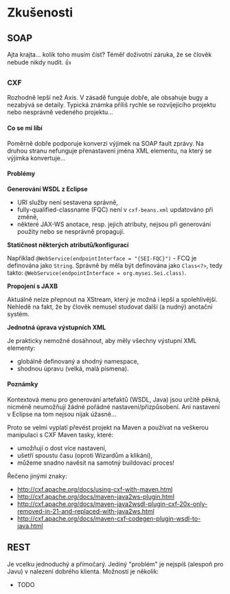 # Zkušenosti

## SOAP

Ajta krajta... kolik toho musím číst? Téměř doživotní záruka, že se člověk nebude nikdy nudit. :+1: 

### CXF

Rozhodně lepší než Axis. V zásadě funguje dobře, ale obsahuje bugy a nezabývá se detaily. Typická známka příliš rychle se rozvíjejícího projektu nebo nesprávně vedeného projektu...

#### Co se mi líbí

Poměrně dobře podporuje konverzi výjimek na SOAP fault zprávy. Na druhou stranu nefunguje přenastavení jména XML elementu, na který se výjimka konvertuje...

#### Problémy

**Generování WSDL z Eclipse**

* URI služby není sestavena správně,
* fully-qualified-classname (FQC) není v `cxf-beans.xml` updatováno při změně,
* některé JAX-WS anotace, resp. jejich atributy, nejsou při generování použity nebo se nesprávně propagují.

**Statičnost některých atributů/konfigurací**

Například `@WebService(endpointInterface = "{SEI-FQC}")` - FCQ je definována jako `String`. Správně by měla být definována jako `Class<?>`, tedy takto: `@WebService(endpointInterface = org.mysei.Sei.class)`.

**Propojení s JAXB**

Aktuálně nelze přepnout na XStream, který je možná i lepší a spolehlivější. Nehledě na fakt, že by člověk nemusel studovat další (a nudný) anotační systém.

**Jednotná úprava výstupních XML**

Je prakticky nemožné dosáhnout, aby měly všechny výstupní XML elementy:
* globálně definovaný a shodný namespace,
* shodnou úpravu (velká, malá písmena).

#### Poznámky

Kontextová menu pro generování artefaktů (WSDL, Java) jsou určitě pěkná, nicméně neumožňují žádné pořádné nastavení/přizpůsobení. Ani nastavení v Eclipse na tom nejsou nijak úžasně...

Proto se velmi vyplatí převést projekt na Maven a používat na veškerou manipulaci s CXF Maven tasky, které:
* umožňují o dost více nastavení,
* ušetří spoustu času (oproti Wizardům a klikání),
* můžeme snadno navěsit na samotný buildovací proces!

Řečeno jinými znaky:
* <http://cxf.apache.org/docs/using-cxf-with-maven.html>
* <http://cxf.apache.org/docs/maven-java2ws-plugin.html>
* <http://cxf.apache.org/docs/maven-java2wsdl-plugin-cxf-20x-only-removed-in-21-and-replaced-with-java2ws.html>
* <http://cxf.apache.org/docs/maven-cxf-codegen-plugin-wsdl-to-java.html>





## REST

Je vcelku jednoduchý a přímočarý. Jediný "problém" je nejspíš (alespoň pro Javu) v nalezení dobrého klienta. Možností je několik:
* TODO


